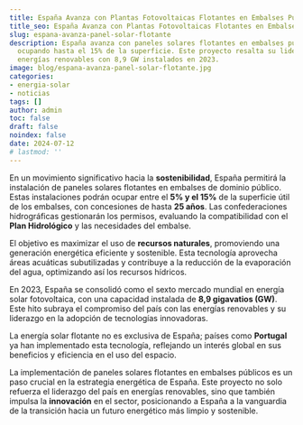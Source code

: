 ```yaml
---
title: España Avanza con Plantas Fotovoltaicas Flotantes en Embalses Públicos
title_seo: España Avanza con Plantas Fotovoltaicas Flotantes en Embalses Públicos
slug: espana-avanza-panel-solar-flotante
description: España avanza con paneles solares flotantes en embalses públicos,
  ocupando hasta el 15% de la superficie. Este proyecto resalta su liderazgo en
  energías renovables con 8,9 GW instalados en 2023.
image: blog/espana-avanza-panel-solar-flotante.jpg
categories:
- energia-solar
- noticias
tags: []
author: admin
toc: false
draft: false
noindex: false
date: 2024-07-12
# lastmod: ''
---
```

En un movimiento significativo hacia la **sostenibilidad**, España permitirá la instalación de paneles solares flotantes en embalses de dominio público. Estas instalaciones podrán ocupar entre el **5% y el 15%** de la superficie útil de los embalses, con concesiones de hasta **25 años**. Las confederaciones hidrográficas gestionarán los permisos, evaluando la compatibilidad con el **Plan Hidrológico** y las necesidades del embalse.

El objetivo es maximizar el uso de **recursos naturales**, promoviendo una generación energética eficiente y sostenible. Esta tecnología aprovecha áreas acuáticas subutilizadas y contribuye a la reducción de la evaporación del agua, optimizando así los recursos hídricos.

En 2023, España se consolidó como el sexto mercado mundial en energía solar fotovoltaica, con una capacidad instalada de **8,9 gigavatios (GW)**. Este hito subraya el compromiso del país con las energías renovables y su liderazgo en la adopción de tecnologías innovadoras.

La energía solar flotante no es exclusiva de España; países como **Portugal** ya han implementado esta tecnología, reflejando un interés global en sus beneficios y eficiencia en el uso del espacio.

La implementación de paneles solares flotantes en embalses públicos es un paso crucial en la estrategia energética de España. Este proyecto no solo refuerza el liderazgo del país en energías renovables, sino que también impulsa la **innovación** en el sector, posicionando a España a la vanguardia de la transición hacia un futuro energético más limpio y sostenible.

